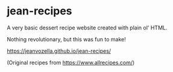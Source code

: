 # jean-recipes
A very basic dessert recipe website created with plain ol' HTML.

Nothing revolutionary, but this was fun to make!

https://jeanvozella.github.io/jean-recipes/

(Original recipes from https://www.allrecipes.com/)